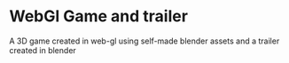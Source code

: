 # WebGl Game and trailer
 A 3D game created in web-gl using self-made blender assets and a trailer created in blender
